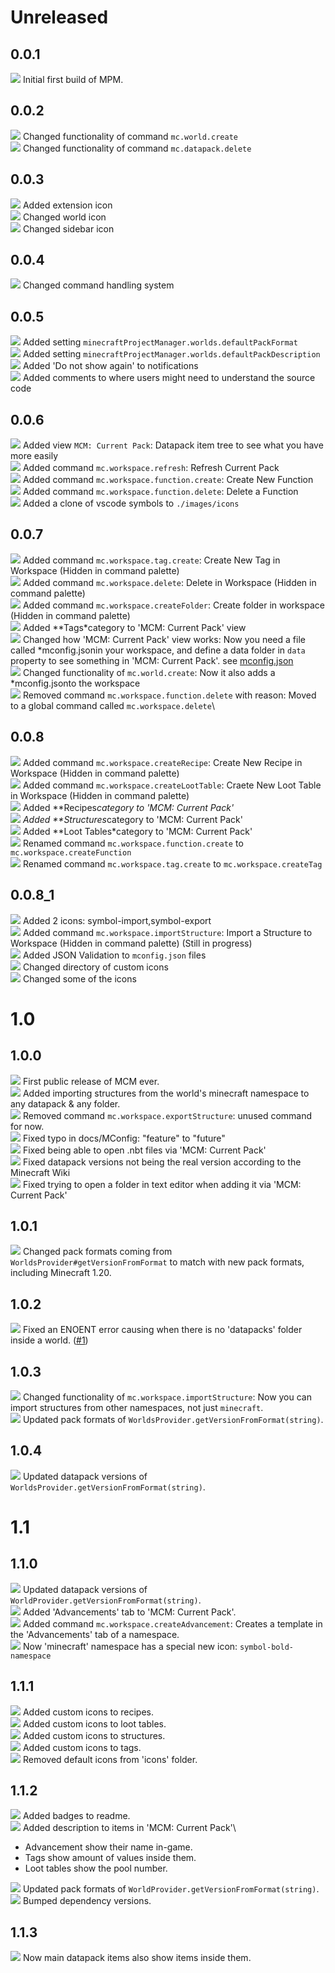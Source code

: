 # Unreleased

## 0.0.1
![](https://raw.githubusercontent.com/efekos/efekos/main/icons/symbol-dot.png) Initial first build of MPM.

## 0.0.2

![](https://raw.githubusercontent.com/efekos/efekos/main/icons/symbol-change.png) Changed functionality of command `mc.world.create`\
![](https://raw.githubusercontent.com/efekos/efekos/main/icons/symbol-change.png) Changed functionality of command `mc.datapack.delete`

## 0.0.3

![](https://raw.githubusercontent.com/efekos/efekos/main/icons/symbol-plus.png) Added extension icon\
![](https://raw.githubusercontent.com/efekos/efekos/main/icons/symbol-change.png) Changed world icon\
![](https://raw.githubusercontent.com/efekos/efekos/main/icons/symbol-change.png) Changed sidebar icon

## 0.0.4

![](https://raw.githubusercontent.com/efekos/efekos/main/icons/symbol-change.png) Changed command handling system

## 0.0.5

![](https://raw.githubusercontent.com/efekos/efekos/main/icons/symbol-plus.png) Added setting `minecraftProjectManager.worlds.defaultPackFormat`\
![](https://raw.githubusercontent.com/efekos/efekos/main/icons/symbol-plus.png) Added setting `minecraftProjectManager.worlds.defaultPackDescription`\
![](https://raw.githubusercontent.com/efekos/efekos/main/icons/symbol-plus.png) Added 'Do not show again' to notifications\
![](https://raw.githubusercontent.com/efekos/efekos/main/icons/symbol-plus.png) Added comments to where users might need to understand the source code 

## 0.0.6

![](https://raw.githubusercontent.com/efekos/efekos/main/icons/symbol-plus.png) Added view `MCM: Current Pack`: Datapack item tree to see what you have more easily\
![](https://raw.githubusercontent.com/efekos/efekos/main/icons/symbol-plus.png) Added command `mc.workspace.refresh`: Refresh Current Pack\
![](https://raw.githubusercontent.com/efekos/efekos/main/icons/symbol-plus.png) Added command `mc.workspace.function.create`: Create New Function\
![](https://raw.githubusercontent.com/efekos/efekos/main/icons/symbol-plus.png) Added command `mc.workspace.function.delete`: Delete a Function\
![](https://raw.githubusercontent.com/efekos/efekos/main/icons/symbol-plus.png) Added a clone of vscode symbols to `./images/icons`

## 0.0.7

![](https://raw.githubusercontent.com/efekos/efekos/main/icons/symbol-plus.png) Added command `mc.workspace.tag.create`: Create New Tag in Workspace (Hidden in command palette)\
![](https://raw.githubusercontent.com/efekos/efekos/main/icons/symbol-plus.png) Added command `mc.workspace.delete`: Delete in Workspace (Hidden in command palette)\
![](https://raw.githubusercontent.com/efekos/efekos/main/icons/symbol-plus.png) Added command `mc.workspace.createFolder`: Create folder in workspace (Hidden in command palette)\
![](https://raw.githubusercontent.com/efekos/efekos/main/icons/symbol-plus.png) Added **Tags*category to 'MCM: Current Pack' view\
![](https://raw.githubusercontent.com/efekos/efekos/main/icons/symbol-change.png) Changed how 'MCM: Current Pack' view works: Now you need a file called *mconfig.jsonin your workspace, and define a data folder in `data` property to see something in 'MCM: Current Pack'. see [mconfig.json](./docs/mconfig.md)\
![](https://raw.githubusercontent.com/efekos/efekos/main/icons/symbol-change.png) Changed functionality of `mc.world.create`: Now it also adds a *mconfig.jsonto the workspace\
![](https://raw.githubusercontent.com/efekos/efekos/main/icons/symbol-deleted.png) Removed command `mc.workspace.function.delete` with reason: Moved to a global command called `mc.workspace.delete`\

## 0.0.8
![](https://raw.githubusercontent.com/efekos/efekos/main/icons/symbol-plus.png) Added command `mc.workspace.createRecipe`: Create New Recipe in Workspace (Hidden in command palette)\
![](https://raw.githubusercontent.com/efekos/efekos/main/icons/symbol-plus.png) Added command `mc.workspace.createLootTable`: Craete New Loot Table in Workspace (Hidden in command palette)\
![](https://raw.githubusercontent.com/efekos/efekos/main/icons/symbol-plus.png) Added **Recipes*category to 'MCM: Current Pack' \
![](https://raw.githubusercontent.com/efekos/efekos/main/icons/symbol-plus.png) Added **Structures*category to 'MCM: Current Pack' \
![](https://raw.githubusercontent.com/efekos/efekos/main/icons/symbol-plus.png) Added **Loot Tables*category to 'MCM: Current Pack' \
![](https://raw.githubusercontent.com/efekos/efekos/main/icons/symbol-change.png) Renamed command `mc.workspace.function.create` to `mc.workspace.createFunction`\
![](https://raw.githubusercontent.com/efekos/efekos/main/icons/symbol-change.png) Renamed command `mc.workspace.tag.create` to `mc.workspace.createTag`

## 0.0.8_1
![](https://raw.githubusercontent.com/efekos/efekos/main/icons/symbol-plus.png) Added 2 icons: symbol-import,symbol-export\
![](https://raw.githubusercontent.com/efekos/efekos/main/icons/symbol-plus.png) Added command `mc.workspace.importStructure`: Import a Structure to Workspace (Hidden in command palette) (Still in progress)\
![](https://raw.githubusercontent.com/efekos/efekos/main/icons/symbol-plus.png) Added JSON Validation to `mconfig.json` files\
![](https://raw.githubusercontent.com/efekos/efekos/main/icons/symbol-change.png) Changed directory of custom icons\
![](https://raw.githubusercontent.com/efekos/efekos/main/icons/symbol-change.png) Changed some of the icons

# 1.0

## 1.0.0

![](https://raw.githubusercontent.com/efekos/efekos/main/icons/symbol-dot.png) First public release of MCM ever.\
![](https://raw.githubusercontent.com/efekos/efekos/main/icons/symbol-plus.png) Added importing structures from the world's minecraft namespace to any datapack & any folder.\
![](https://raw.githubusercontent.com/efekos/efekos/main/icons/symbol-deleted.png) Removed command `mc.workspace.exportStructure`: unused command for now.\
![](https://raw.githubusercontent.com/efekos/efekos/main/icons/symbol-fix.png) Fixed typo in docs/MConfig: "feature" to "future"\
![](https://raw.githubusercontent.com/efekos/efekos/main/icons/symbol-fix.png) Fixed being able to open .nbt files via 'MCM: Current Pack'\
![](https://raw.githubusercontent.com/efekos/efekos/main/icons/symbol-fix.png) Fixed datapack versions not being the real version according to the Minecraft Wiki\
![](https://raw.githubusercontent.com/efekos/efekos/main/icons/symbol-fix.png) Fixed trying to open a folder in text editor when adding it via 'MCM: Current Pack' 

## 1.0.1

![](https://raw.githubusercontent.com/efekos/efekos/main/icons/symbol-change.png) Changed pack formats coming from `WorldsProvider#getVersionFromFormat` to match with new pack formats, including Minecraft 1.20.

## 1.0.2

![](https://raw.githubusercontent.com/efekos/efekos/main/icons/symbol-fix.png) Fixed an ENOENT error causing when there is no 'datapacks' folder inside a world. ([#1](https://github.com/efekos/minecraft-project-manager/issues/1))

## 1.0.3

![](https://raw.githubusercontent.com/efekos/efekos/main/icons/symbol-change.png) Changed functionality of `mc.workspace.importStructure`: Now you can import structures from other namespaces, not just `minecraft`.\
![](https://raw.githubusercontent.com/efekos/efekos/main/icons/symbol-dot.png) Updated pack formats of `WorldsProvider.getVersionFromFormat(string)`.

## 1.0.4

![](https://raw.githubusercontent.com/efekos/efekos/main/icons/symbol-dot.png) Updated datapack versions of `WorldsProvider.getVersionFromFormat(string)`.

# 1.1

## 1.1.0

![](https://raw.githubusercontent.com/efekos/efekos/main/icons/symbol-dot.png) Updated datapack versions of `WorldProvider.getVersionFromFormat(string)`.\
![](https://raw.githubusercontent.com/efekos/efekos/main/icons/symbol-plus.png) Added 'Advancements' tab to 'MCM: Current Pack'.\
![](https://raw.githubusercontent.com/efekos/efekos/main/icons/symbol-plus.png) Added command `mc.workspace.createAdvancement`: Creates a template in the 'Advancements' tab of a namespace.\
![](https://raw.githubusercontent.com/efekos/efekos/main/icons/symbol-dot.png) Now 'minecraft' namespace has a special new icon: `symbol-bold-namespace`

## 1.1.1

![](https://raw.githubusercontent.com/efekos/efekos/main/icons/symbol-plus.png) Added custom icons to recipes.\
![](https://raw.githubusercontent.com/efekos/efekos/main/icons/symbol-plus.png) Added custom icons to loot tables.\
![](https://raw.githubusercontent.com/efekos/efekos/main/icons/symbol-plus.png) Added custom icons to structures.\
![](https://raw.githubusercontent.com/efekos/efekos/main/icons/symbol-plus.png) Added custom icons to tags.\
![](https://raw.githubusercontent.com/efekos/efekos/main/icons/symbol-minus.png) Removed default icons from 'icons' folder.

## 1.1.2

![](https://raw.githubusercontent.com/efekos/efekos/main/icons/symbol-plus.png) Added badges to readme.\
![](https://raw.githubusercontent.com/efekos/efekos/main/icons/symbol-plus.png) Added description to items in 'MCM: Current Pack'\
* Advancement show their name in-game.
* Tags show amount of values inside them.
* Loot tables show the pool number.

![](https://raw.githubusercontent.com/efekos/efekos/main/icons/symbol-dot.png) Updated pack formats of `WorldProvider.getVersionFromFormat(string)`.\
![](https://raw.githubusercontent.com/efekos/efekos/main/icons/symbol-change.png) Bumped dependency versions.

## 1.1.3

![](https://raw.githubusercontent.com/efekos/efekos/main/icons/symbol-plus.png) Now main datapack items also show items inside them.